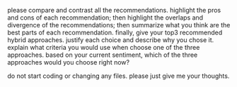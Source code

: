 please compare and contrast all the recommendations. highlight the pros and cons of each recommendation; then highlight the overlaps and divergence of the recommendations; then summarize what you think are the best parts of each recommendation. finally, give your top3 recommended hybrid approaches. justify each choice and describe why you chose it. explain what criteria you would use when choose one of the three approaches. based on your current sentiment, which of the three approaches would you choose right now?

do not start coding or changing any files. please just give me your thoughts.
